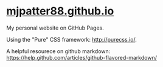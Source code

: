 <a href="http://www.mjpatter88.github.io">mjpatter88.github.io</a>
====================

My personal website on GitHub Pages.


Using the "Pure" CSS framework: http://purecss.io/.


A helpful resourece on github markdown:
https://help.github.com/articles/github-flavored-markdown/
